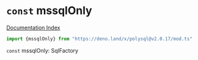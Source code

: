 # `const` mssqlOnly

[Documentation Index](../README.md)

```ts
import {mssqlOnly} from "https://deno.land/x/polysql@v2.0.17/mod.ts"
```

`const` mssqlOnly: SqlFactory

